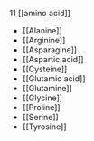 11 [[amino acid]]
- [[Alanine]]
- [[Arginine]]
- [[Asparagine]]
- [[Aspartic acid]]
- [[Cysteine]]
- [[Glutamic acid]]
- [[Glutamine]]
- [[Glycine]]
- [[Proline]]
- [[Serine]]
- [[Tyrosine]]

